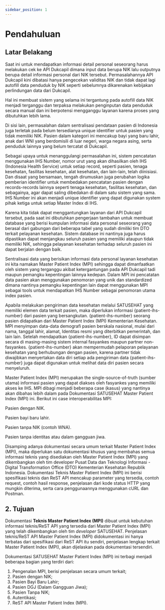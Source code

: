 ```yaml
---
sidebar_position: 1
---
```


# Pendahuluan

## Latar Belakang

Saat ini untuk mendapatkan informasi detail personal seseorang harus melakukan cek ke API Dukcapil dimana input data berupa NIK lalu outputnya berupa detail informasi personal dari NIK tersebut. Permasalahannya API Dukcapil kini dibatasi hanya pengecekan validitas NIK dan tidak dapat lagi autofill data penduduk by NIK seperti sebelumnya dikarenakan kebijakan perlindungan data dari Dukcapil.

Hal ini membuat sistem yang selama ini tergantung pada autofill data NIK menjadi terganggu dan terpaksa melakukan penginputan data penduduk secara manual dan ini berpotensi mengganggu layanan karena proses yang dibutuhkan lebih lama.

Di sisi lain, permasalahan dalam sentralisasi pendataan pasien di Indonesia juga terletak pada belum tersedianya unique identifier untuk pasien yang tidak memiliki NIK. Pasien dalam kategori ini mencakup bayi yang baru lahir, anak dari WNI yang berdomisili di luar negeri, warga negara asing, serta penduduk lainnya yang belum tercatat di Dukcapil.

Sebagai upaya untuk menanggulangi permasalahan ini, sistem pencatatan menggunakan IHS Number, nomor urut yang akan dihasilkan oleh IHS (Indonesia Health Service) untuk setiap record, seperti pasien, tenaga kesehatan, fasilitas kesehatan, alat kesehatan, dan lain-lain, telah diinisiasi. Dan disaat yang bersamaan, tengah dirumuskan juga perubahan logika pemberian identifier untuk membedakan pencatatan pasien dengan records-records lainnya seperti tenaga kesehatan, fasilitas kesehatan, dan sebagainya, agar dapat saling dibedakan di dalam satu sistem yang sama. IHS Number ini akan menjadi unique identifier yang dapat digunakan system pihak ketiga untuk setiap Master Index di IHS.

Karena kita tidak dapat menggantungkan layanan dari API Dukcapil tersebut, pada saat ini dibutuhkan pengerjaan tambahan untuk membuat database yang berisi kumpulan informasi data personal seseorang yang berasal dari gabungan dari beberapa tabel yang sudah dimiliki tim DTO terkait pelayanan kesehatan. Sistem database ini nantinya juga harus dipastikan dapat menjangkau seluruh pasien yang memiliki ataupun tidak memiliki NIK, sehingga pelayanan kesehatan terhadap seluruh pasien ini dapat berjalan dengan baik.

Sentralisasi data yang berisikan informasi data personal layanan kesehatan ini kita namakan Master Patient Index (MPI) sehingga dapat dimanfaatkan oleh sistem yang terganggu akibat ketergantungan pada API Dukcapil tadi maupun pemangku kepentingan lainnya kedepan. Dalam MPI ini pencatatan data pasien akan menggunakan penomoran yang unik dan standardized dimana nantinya pemangku kepentingan lain dapat menggunakan MPI sebagai tools untuk mendapatkan IHS Number sebagai penomoran utama index pasien.

Apabila melakukan pengiriman data kesehatan melalui SATUSEHAT yang memiliki elemen data terkait pasien, maka diperlukan informasi {patient-ihs-number} dari pasien yang bersangkutan. {patient-ihs-number} seorang pasien didapatkan dari Master Patient Index (MPI) Kementerian Kesehatan. MPI menyimpan data-data demografi pasien berskala nasional, mulai dari nama, tanggal lahir, alamat, Identitas resmi yang diterbitkan pemerintah, dan lain lain. Setelah mendapatkan {patient-ihs-number}, ID dapat disimpan secara di masing-masing sistem internal fasyankes maupun partner non-fasyankes. {patient-ihs-number} akan mempermudah pelaporan pelayanan kesehatan yang berhubungan dengan pasien, karena partner tidak diwajibkan menyertakan data diri setiap ada pengiriman data {patient-ihs-number} juga dapat digunakan untuk melihat data diri pasien secara menyeluruh.

Master Patient Index (MPI) merupakan the single-source-of-truth (sumber utama) informasi pasien yang dapat diakses oleh fasyankes yang memiliki akses ke IHS. MPI dibagi menjadi beberapa case (kasus) yang nantinya akan dibahas lebih dalam pada Dokumentasi SATUSEHAT Master Patient Index (MPI) ini. Berikut ini case interoperabilitas MPI:

Pasien dengan NIK.

Pasien bayi baru lahir.

Pasien tanpa NIK (contoh WNA).

Pasien tanpa identitas atau dalam gangguan jiwa.

Disamping adanya dokumentasi secara umum terkait Master Patient Index (MPI), maka diperlukan satu dokumentasi khusus yang membahas semua informasi teknis yang disediakan oleh Master Patient Index (MPI) yang dikembangkan oleh tim developer Pusat Data dan Teknologi Informasi - Digital Transformation Office (DTO) Kementerian Kesehatan Republik Indonesia. Dokumentasi Teknis Master Patient Index (MPI) ini berisi spesifikasi teknis dan ReST API mencakup parameter yang tersedia, contoh request, contoh hasil response, penjelasan dari kode status HTTP yang mungkin diterima, serta cara penggunaannya menggunakan cURL dan Postman.

## 2. Tujuan

Dokumentasi **Teknis Master Patient Index (MPI)** dibuat untuk kebutuhan informasi teknis/ReST API yang tersedia dari Master Patient Index (MPI) yang telah dikembangkan oleh tim _developer_ SATUSEHAT. Penjelasan teknis/ReST API Master Patient Index (MPI) didokumentasi ini hanya terbatas dari spesifikasi dari ReST API itu sendiri, penjelasan lengkap terkait Master Patient Index (MPI), akan dijelaskan pada dokumentasi tersendiri.

Dokumentasi SATUSEHAT Master Patient Index (MPI) ini terbagi menjadi beberapa bagian yang terdiri dari:

1. Pengenalan MPI, berisi penjelasan secara umum terkait;
2. Pasien dengan NIK;
3. Pasien Bayi Baru Lahir;
4. Pasien DGJ (Dalam Gangguan Jiwa);
5. Pasien Tanpa NIK;
6. Autentikasi;
7. ReST API Master Patient Index (MPI).
